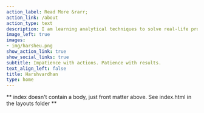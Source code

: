 ```yaml
---
action_label: Read More &rarr;
action_link: /about
action_type: text
description: I am learning analytical techniques to solve real-life problems. The [end goal](/how-to-decide-to-do-or-not-to-do/) is to have a free, humanistic and happy world. In my free time, I read, trek, cook and listen to music.
image_left: true
images:
- img/harsheu.png
show_action_link: true
show_social_links: true
subtitle: Impatience with actions. Patience with results.
text_align_left: false
title: Harshvardhan
type: home
---
```


** index doesn't contain a body, just front matter above.
See index.html in the layouts folder **
